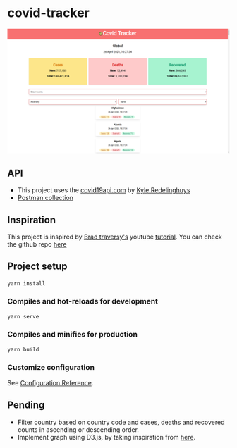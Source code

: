 # covid-tracker

![landing page](./src/assets/landing.png)

## API
- This project uses the [covid19api.com](https://covid19api.com/) by [Kyle Redelinghuys](https://twitter.com/ksredelinghuys)
- [Postman collection](https://documenter.getpostman.com/view/10808728/SzS8rjbc)

## Inspiration
This project is inspired by [Brad traversy's](https://twitter.com/traversymedia) youtube [tutorial](https://youtu.be/m-MAIpnH9ag).
You can check the github repo [here](https://github.com/bradtraversy/vue-covid-tracker)

## Project setup
```
yarn install
```

### Compiles and hot-reloads for development
```
yarn serve
```

### Compiles and minifies for production
```
yarn build
```

### Customize configuration
See [Configuration Reference](https://cli.vuejs.org/config/).

## Pending
- Filter country based on country code and cases, deaths and recovered counts in ascending or descending order.
- Implement graph using D3.js, by taking inspiration from [here](https://www.covid19india.org/).
